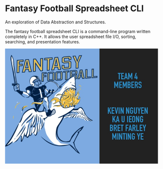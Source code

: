# Fantasy Football Spreadsheet CLI
An exploration of Data Abstraction and Structures.

The fantasy football spreadsheet CLI is a command-line program written completely in C++.
It allows the user spreadsheet file I/O, sorting, searching, and presentation features.

![welcome-sceenshot](./docs/presentation/Slide02.jpg)